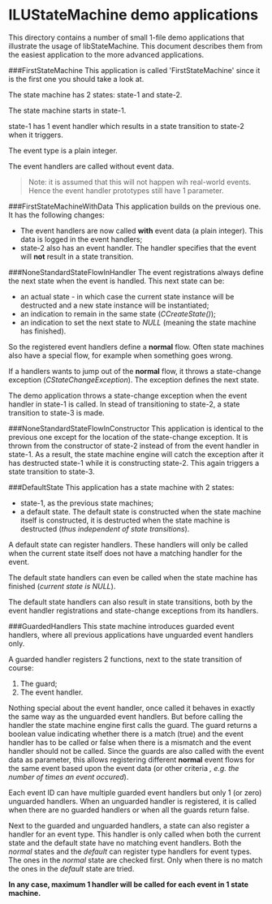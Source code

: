 # ILUStateMachine demo applications
This directory contains a number of small 1-file demo applications that illustrate the usage of libStateMachine.
This document describes them from the easiest application to the more advanced applications.


###FirstStateMachine
This application is called 'FirstStateMachine' since it is the first one you should take a look at.

The state machine has 2 states: state-1 and state-2. 

The state machine starts in state-1.

state-1 has 1 event handler which results in a state transition to state-2 when it triggers.

The event type is a plain integer.

The event handlers are called without event data.
> Note: it is assumed that this will not happen wih real-world events. 
> Hence the event handler prototypes still have 1 parameter.

###FirstStateMachineWithData
This application builds on the previous one. It has the following changes:

* The event handlers are now called **with** event data (a plain integer). This data is logged in the event handlers;
* state-2 also has an event handler. The handler specifies that the event will **not** result in a state transition. 

###NoneStandardStateFlowInHandler
The event registrations always define the next state when the event is handled. This next state can be:

* an actual state - in which case the current state instance will be destructed and a new state instance will be instantiated;
* an indication to remain in the same state (*CCreateState()*);
* an indication to set the next state to *NULL* (meaning the state machine has finished).

So the registered event handlers define a **normal** flow.
Often state machines also have a special flow, for example when something goes wrong.

If a handlers wants to jump out of the **normal** flow, it throws a state-change exception (*CStateChangeException*). The exception defines the next state.

The demo application throws a state-change exception when the event handler in state-1 is called. In stead of transitioning to state-2, a state transition to state-3 is made.

###NoneStandardStateFlowInConstructor
This application is identical to the previous one except for the location of the state-change exception.
It is thrown from the constructor of state-2 instead of from the event handler in state-1.
As a result, the state machine engine will catch the exception after it has destructed state-1 while it is constructing state-2.
This again triggers a state transition to state-3.

###DefaultState
This application has a state machine with 2 states:

* state-1, as the previous state machines;
* a default state. The default state is constructed when the state machine itself is constructed, it is destructed when the state machine is destructed (*thus independent of state transitions*).

A default state can register handlers. These handlers will only be called when the current state itself does not have a matching handler for the event.

The default state handlers can even be called when the state machine has finished (*current state is NULL*).

The default state handlers can also result in state transitions, both by the event handler registrations and state-change exceptions from its handlers.

###GuardedHandlers
This state machine introduces guarded event handlers, where all previous applications have unguarded event handlers only.

A guarded handler registers 2 functions, next to the state transition of course:

1. The guard;
2. The event handler.

Nothing special about the event handler, once called it behaves in exactly the same way as the unguarded event handlers.
But before calling the handler the state machine engine first calls the guard. The guard returns a boolean value indicating whether there is a match (true) and the event handler has to be called or false when there is a mismatch and the event handler should not be called.
Since the guards are also called with the event data as parameter, this allows registering different **normal** event flows for the same event based upon the event data (or other criteria *, e.g. the number of times an event occured*).

Each event ID can have multiple guarded event handlers but only 1 (or zero) unguarded handlers. When an unguarded handler is registered, it is called when there are no guarded handlers or when all the guards return false.

Next to the guarded and unguarded handlers, a state can also register a handler for an event type. 
This handler is only called when both the current state and the default state have no matching event handlers.
Both the *normal* states and the *default* can register type handlers for event types. The ones in the *normal* state are checked first. Only when there is no match the ones in the *default* state are tried. 

**In any case, maximum 1 handler will be called for each event in 1 state machine.**

